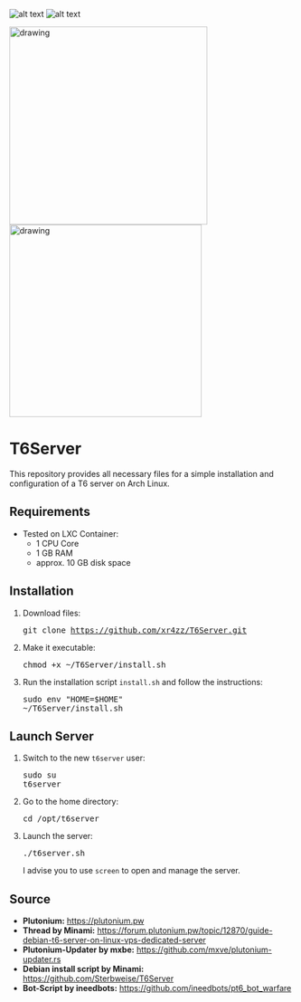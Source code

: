 
![alt text](https://img.shields.io/badge/Arch_Linux-blue?logo=Archlinux)
![alt text](https://img.shields.io/badge/Plutonium-T6-orange)

<img src="https://imgur.com/bBrx8Hf.png" alt="drawing" width="350"/> <img src="https://i.postimg.cc/W3Ptmq0R/Final-Fantasy-Female-xr4zz.png" alt="drawing" width="340"/>

# T6Server
This repository provides all necessary files for a simple installation and configuration of a T6 server on Arch Linux.

## Requirements
- Tested on LXC Container:
   - 1 CPU Core
   - 1 GB RAM
   - approx. 10 GB disk space

## Installation
1. Download files: <pre>git clone https://github.com/xr4zz/T6Server.git</pre>
2. Make it executable:  <pre>chmod +x ~/T6Server/install.sh</pre>
3. Run the installation script `install.sh` and follow the instructions: <pre>sudo env "HOME=$HOME" ~/T6Server/install.sh</pre>

## Launch Server
1. Switch to the new `t6server` user: <pre>sudo su t6server</pre>
2. Go to the home directory: <pre>cd /opt/t6server</pre>
3. Launch the server: <pre>./t6server.sh</pre>
I advise you to use `screen` to open and manage the server.


## Source
- **Plutonium:** https://plutonium.pw
- **Thread by Minami:** https://forum.plutonium.pw/topic/12870/guide-debian-t6-server-on-linux-vps-dedicated-server
- **Plutonium-Updater by mxbe:** https://github.com/mxve/plutonium-updater.rs
- **Debian install script by Minami:** https://github.com/Sterbweise/T6Server
- **Bot-Script by ineedbots:** https://github.com/ineedbots/pt6_bot_warfare
